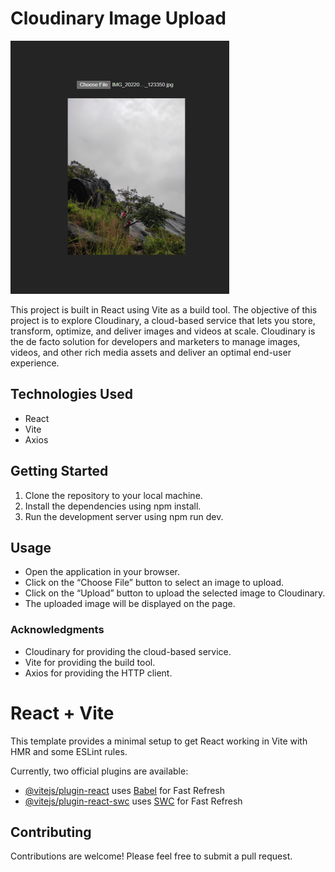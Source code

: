 
# Cloudinary Image Upload

![Alt text](cloudinary.png)

This project is built in React using Vite as a build tool. The objective of this project is to explore Cloudinary, a cloud-based service that lets you store, transform, optimize, and deliver images and videos at scale. Cloudinary is the de facto solution for developers and marketers to manage images, videos, and other rich media assets and deliver an optimal end-user experience.

## Technologies  Used

 * React
 * Vite
 * Axios

 ## Getting Started

1. Clone the repository to your local machine.
2. Install the dependencies using npm install.
3. Run the development server using npm run dev.

## Usage

 * Open the application in your browser.
 * Click on the “Choose File” button to select an image to upload.
 * Click on the “Upload” button to upload the selected image to Cloudinary.
 * The uploaded image will be displayed on the page.


### Acknowledgments

 * Cloudinary for providing the cloud-based service.
 * Vite for providing the build tool.
 * Axios for providing the HTTP client.

# React + Vite

This template provides a minimal setup to get React working in Vite with HMR and some ESLint rules.

Currently, two official plugins are available:

- [@vitejs/plugin-react](https://github.com/vitejs/vite-plugin-react/blob/main/packages/plugin-react/README.md) uses [Babel](https://babeljs.io/) for Fast Refresh
- [@vitejs/plugin-react-swc](https://github.com/vitejs/vite-plugin-react-swc) uses [SWC](https://swc.rs/) for Fast Refresh

## Contributing

Contributions are welcome! Please feel free to submit a pull request.